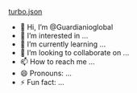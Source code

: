 [turbo.json](https://github.com/user-attachments/files/16515893/turbo.json)
- 👋 Hi, I’m @Guardianioglobal
- 👀 I’m interested in ...
- 🌱 I’m currently learning ...
- 💞️ I’m looking to collaborate on ...
- 📫 How to reach me ...
- 😄 Pronouns: ...
- ⚡ Fun fact: ...

<!---
Guardianioglobal/Guardianioglobal is a ✨ special ✨ repository because its `README.md` (this file) appears on your GitHub profile.
You can click the Preview link to take a look at your changes.
--->
